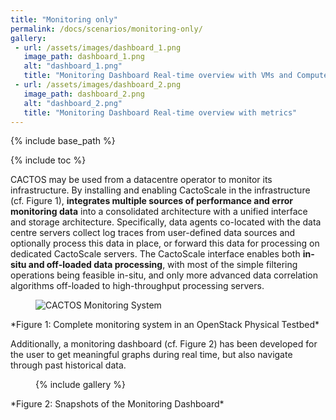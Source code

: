 ```yaml
---
title: "Monitoring only"
permalink: /docs/scenarios/monitoring-only/
gallery:
 - url: /assets/images/dashboard_1.png
   image_path: dashboard_1.png
   alt: "dashboard_1.png"
   title: "Monitoring Dashboard Real-time overview with VMs and Compute Nodes"
 - url: /assets/images/dashboard_2.png
   image_path: dashboard_2.png
   alt: "dashboard_2.png"
   title: "Monitoring Dashboard Real-time overview with metrics"
---
```


{% include base_path %}

{% include toc %}

CACTOS may be used from a datacentre operator to monitor its infrastructure. By installing and enabling CactoScale in the infrastructure (cf. Figure 1), **integrates multiple sources of performance and error monitoring data** 
into a consolidated architecture with a unified interface and storage architecture. Specifically, data agents co-located with the data centre servers collect log traces from user-defined data sources and 
optionally process this data in place, or forward this data for processing on dedicated CactoScale servers. The CactoScale interface enables both **in-situ and off-loaded data processing**, with most of the 
simple filtering operations being feasible in-situ, and only more advanced data correlation algorithms off-loaded to high-throughput processing servers.

<figure>
  <img src="{{ base_path }}/assets/images/cactoscale_openstack.png" alt="CACTOS Monitoring System">
</figure>
*Figure 1: Complete monitoring system in an OpenStack Physical Testbed*

Additionally, a monitoring dashboard (cf. Figure 2) has been developed for the user to get meaningful graphs during real time, but also navigate through past historical data. 

<figure>
{% include gallery %}
</figure>
*Figure 2: Snapshots of the Monitoring Dashboard*